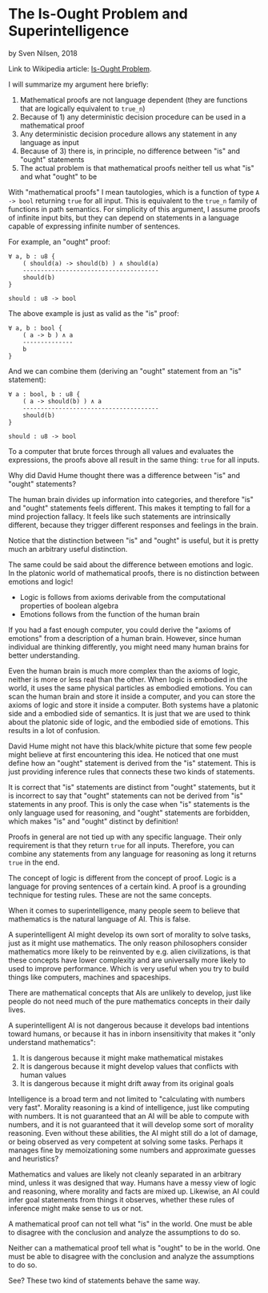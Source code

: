# The Is-Ought Problem and Superintelligence
by Sven Nilsen, 2018

Link to Wikipedia article: [Is-Ought Problem](https://en.wikipedia.org/wiki/Is%E2%80%93ought_problem).

I will summarize my argument here briefly:

1. Mathematical proofs are not language dependent (they are functions that are logically equivalent to `true_n`)
2. Because of 1) any deterministic decision procedure can be used in a mathematical proof
3. Any deterministic decision procedure allows any statement in any language as input
4. Because of 3) there is, in principle, no difference between "is" and "ought" statements
5. The actual problem is that mathematical proofs neither tell us what "is" and what "ought" to be

With "mathematical proofs" I mean tautologies, which is a function of type `A -> bool` returning `true` for all input.
This is equivalent to the `true_n` family of functions in path semantics.
For simplicity of this argument, I assume proofs of infinite input bits,
but they can depend on statements in a language capable of expressing infinite number of sentences.

For example, an "ought" proof:

```
∀ a, b : u8 {
    ( should(a) -> should(b) ) ∧ should(a)
    --------------------------------------
    should(b)
}

should : u8 -> bool
```

The above example is just as valid as the "is" proof:

```
∀ a, b : bool {
    ( a -> b ) ∧ a
    --------------
    b
}
```

And we can combine them (deriving an "ought" statement from an "is" statement):

```
∀ a : bool, b : u8 {
    ( a -> should(b) ) ∧ a
    --------------------------------------
    should(b)
}

should : u8 -> bool
```

To a computer that brute forces through all values and evaluates the expressions,
the proofs above all result in the same thing: `true` for all inputs.

Why did David Hume thought there was a difference between "is" and "ought" statements?

The human brain divides up information into categories, and therefore "is" and "ought" statements feels different.
This makes it tempting to fall for a mind projection fallacy.
It feels like such statements are intrinsically different, because they trigger different responses and feelings in the brain.

Notice that the distinction between "is" and "ought" is useful, but it is pretty much an arbitrary useful distinction.

The same could be said about the difference between emotions and logic.
In the platonic world of mathematical proofs, there is no distinction between emotions and logic!

- Logic is follows from axioms derivable from the computational properties of boolean algebra
- Emotions follows from the function of the human brain

If you had a fast enough computer, you could derive the "axioms of emotions" from a description of a human brain.
However, since human individual are thinking differently, you might need many human brains for better understanding.

Even the human brain is much more complex than the axioms of logic,
neither is more or less real than the other.
When logic is embodied in the world, it uses the same physical particles as embodied emotions.
You can scan the human brain and store it inside a computer,
and you can store the axioms of logic and store it inside a computer.
Both systems have a platonic side and a embodied side of semantics.
It is just that we are used to think about the platonic side of logic, and the embodied side of emotions.
This results in a lot of confusion.

David Hume might not have this black/white picture that some few people might believe at first encountering this idea.
He noticed that one must define how an "ought" statement is derived from the "is" statement.
This is just providing inference rules that connects these two kinds of statements.

It is correct that "is" statements are distinct from "ought" statements,
but it is incorrect to say that "ought" statements can not be derived from "is" statements in any proof.
This is only the case when "is" statements is the only language used for reasoning,
and "ought" statements are forbidden, which makes "is" and "ought" distinct by definition!

Proofs in general are not tied up with any specific language.
Their only requirement is that they return `true` for all inputs.
Therefore, you can combine any statements from any language for reasoning as long it returns `true` in the end.

The concept of logic is different from the concept of proof.
Logic is a language for proving sentences of a certain kind.
A proof is a grounding technique for testing rules.
These are not the same concepts.

When it comes to superintelligence, many people seem to believe that mathematics is the natural language of AI.
This is false.

A superintelligent AI might develop its own sort of morality to solve tasks, just as it might use mathematics.
The only reason philosophers consider mathematics more likely to be reinvented by e.g. alien civilizations,
is that these concepts have lower complexity and are universally more likely to used to improve performance.
Which is very useful when you try to build things like computers, machines and spaceships.

There are mathematical concepts that AIs are unlikely to develop,
just like people do not need much of the pure mathematics concepts in their daily lives.

A superintelligent AI is not dangerous because it develops bad intentions toward humans,
or because it has in inborn insensitivity that makes it "only understand mathematics":

1. It is dangerous because it might make mathematical mistakes
2. It is dangerous because it might develop values that conflicts with human values
3. It is dangerous because it might drift away from its original goals

Intelligence is a broad term and not limited to "calculating with numbers very fast".
Morality reasoning is a kind of intelligence, just like computing with numbers.
It is not guaranteed that an AI will be able to compute with numbers,
and it is not guaranteed that it will develop some sort of morality reasoning.
Even without these abilities, the AI might still do a lot of damage, or being observed as very competent at solving some tasks.
Perhaps it manages fine by memoizationing some numbers and approximate guesses and heuristics?

Mathematics and values are likely not cleanly separated in an arbitrary mind, unless it was designed that way.
Humans have a messy view of logic and reasoning, where morality and facts are mixed up.
Likewise, an AI could infer goal statements from things it observes,
whether these rules of inference might make sense to us or not.

A mathematical proof can not tell what "is" in the world.
One must be able to disagree with the conclusion and analyze the assumptions to do so.

Neither can a mathematical proof tell what is "ought" to be in the world.
One must be able to disagree with the conclusion and analyze the assumptions to do so.

See? These two kind of statements behave the same way.
